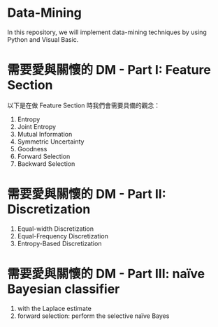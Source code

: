 # Data-Mining
In this repository, we will implement data-mining techniques by using Python and Visual Basic.

# 需要愛與關懷的 DM - Part I: Feature Section

以下是在做 Feature Section 時我們會需要具備的觀念：
1. Entropy
2. Joint Entropy
3. Mutual Information
4. Symmetric Uncertainty
5. Goodness
6. Forward Selection
7. Backward Selection

# 需要愛與關懷的 DM - Part II: Discretization
1. Equal-width Discretization
2. Equal-Frequency Discretization
3. Entropy-Based Discretization

# 需要愛與關懷的 DM - Part III: naïve Bayesian classifier 
1. with the Laplace estimate
2. forward selection: perform the selective naïve Bayes